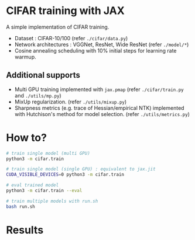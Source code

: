 # CIFAR training with JAX

A simple implementation of CIFAR training.

* Dataset : CIFAR-10/100 (refer `./cifar/data.py`)
* Network architectures : VGGNet, ResNet, Wide ResNet (refer `./model/*`)
* Cosine annealing scheduling with 10% initial steps for learning rate warmup.

## Additional supports
* Multi GPU training implemented with `jax.pmap` (refer `./cifar/train.py `and `./utils/mp.py`)
* MixUp regularization. (refer `./utils/mixup.py`)
* Sharpness metrics (e.g. trace of Hessian/empirical NTK) implemented with Hutchison's method for model selection. (refer `./utils/metrics.py`)

# How to?

```bash
# train single model (multi GPU)
python3 -m cifar.train

# train single model (single GPU) : equivalent to jax.jit
CUDA_VISIBLE_DEVICES=0 python3 -m cifar.train

# eval trained model
python3 -m cifar.train --eval

# train multiple models with run.sh
bash run.sh
```

# Results

